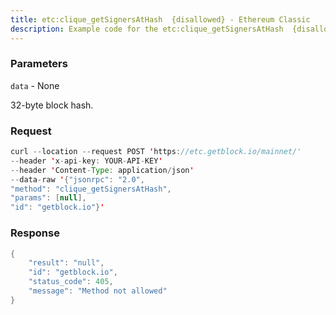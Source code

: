 ```yaml
---
title: etc:clique_getSignersAtHash  {disallowed} - Ethereum Classic
description: Example code for the etc:clique_getSignersAtHash  {disallowed} json-rpc method. Сomplete guide on how to use etc:clique_getSignersAtHash  {disallowed} json-rpc in GetBlock.io Web3 documentation.
---
```


### Parameters


`data` - None

32-byte block hash.

### Request

``` java
curl --location --request POST 'https://etc.getblock.io/mainnet/' 
--header 'x-api-key: YOUR-API-KEY' 
--header 'Content-Type: application/json' 
--data-raw '{"jsonrpc": "2.0",
"method": "clique_getSignersAtHash",
"params": [null],
"id": "getblock.io"}'
```

###  Response

``` java
{
    "result": "null",
    "id": "getblock.io",
    "status_code": 405,
    "message": "Method not allowed"
}
```

